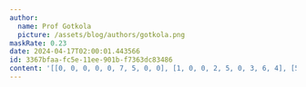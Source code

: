 ```yaml
---
author:
  name: Prof Gotkola
  picture: /assets/blog/authors/gotkola.png
maskRate: 0.23
date: 2024-04-17T02:00:01.443566
id: 3367bfaa-fc5e-11ee-901b-f7363dc83486
content: '[[0, 0, 0, 0, 0, 7, 5, 0, 0], [1, 0, 0, 2, 5, 0, 3, 6, 4], [5, 6, 2, 4, 3, 8, 1, 9, 0], [3, 4, 1, 8, 7, 2, 6, 0, 9], [6, 8, 9, 5, 4, 1, 7, 3, 2], [7, 2, 5, 9, 6, 3, 4, 0, 0], [9, 0, 4, 0, 2, 5, 8, 1, 6], [2, 1, 6, 0, 0, 4, 9, 7, 5], [8, 5, 7, 1, 9, 6, 2, 4, 3]]'
---
```

